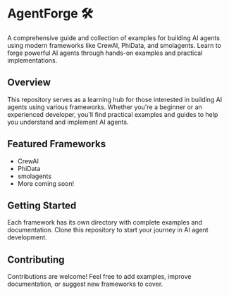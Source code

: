 # AgentForge 🛠️

A comprehensive guide and collection of examples for building AI agents using modern frameworks like CrewAI, PhiData, and smolagents. Learn to forge powerful AI agents through hands-on examples and practical implementations.

## Overview

This repository serves as a learning hub for those interested in building AI agents using various frameworks. Whether you're a beginner or an experienced developer, you'll find practical examples and guides to help you understand and implement AI agents.

## Featured Frameworks

- CrewAI
- PhiData
- smolagents
- More coming soon!

## Getting Started

Each framework has its own directory with complete examples and documentation. Clone this repository to start your journey in AI agent development.

## Contributing

Contributions are welcome! Feel free to add examples, improve documentation, or suggest new frameworks to cover.
